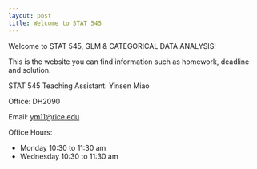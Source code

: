 ```yaml
---
layout: post
title: Welcome to STAT 545
---
```


Welcome to STAT 545, GLM & CATEGORICAL DATA ANALYSIS! 

This is the website you can find information such as homework, deadline and solution. 

STAT 545 Teaching Assistant: Yinsen Miao

Office: DH2090

Email: <ym11@rice.edu>

Office Hours: 

- Monday  10:30 to 11:30 am
- Wednesday 10:30 to 11:30 am